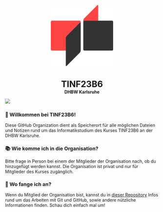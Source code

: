 <div align="center" >
	<a href="https://karlsruhe.dhbw.de">
		<picture>
			<source height="200px" media="(prefers-color-scheme: dark)" srcset="https://raw.githubusercontent.com/TINF23B6/.github/main/profile/assets/icon_dark.svg">
			<img height="200px" src="https://raw.githubusercontent.com/TINF23B6/.github/main/profile/assets/icon_light.svg">
		</picture>
	</a>
	<div>
		<h1 style="margin-bottom: 0">TINF23B6</h1>
		<h4 style="margin: 0">DHBW Karlsruhe</h4>
	</div>
</div>

![](https://raw.githubusercontent.com/andreasbm/readme/master/assets/line.png)

### 👋 Willkommen bei TINF23B6!

Diese GitHub Organization dient als Speicherort für alle möglichen Dateien und Notizen rund um das Informatikstudium des Kurses TINF23B6 an der DHBW Karlsruhe.

### 📚 Wie komme ich in die Organisation?

Bitte frage in Person bei einem der Mitglieder der Organisation nach, ob du hinzugefügt werden kannst. Die Organisation ist privat und nur für Mitglieder des Kurses zugänglich.

### 🚀 Wo fange ich an?

Wenn du Mitglied der Organisation bist, kannst du in [dieser Repository](https://github.com/TINF23B6/TINF23B6) Infos rund um das Arbeiten mit Git und GitHub, sowie andere nützliche Informationen finden. Schau dich einfach mal um!



